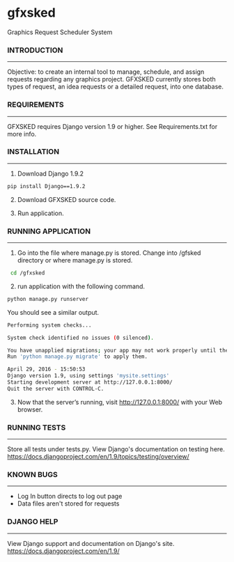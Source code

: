 # gfxsked
Graphics Request Scheduler System


### INTRODUCTION
-------------

Objective: to create an internal tool to manage, schedule, and assign requests regarding any graphics project.
GFXSKED currently stores both types of request, an idea requests or a detailed request, into one database.


### REQUIREMENTS
------------

GFXSKED requires Django version 1.9 or higher. 
See Requirements.txt for more info. 


### INSTALLATION
------------

1. Download Django 1.9.2
```sh
pip install Django==1.9.2
```

2. Download GFXSKED source code. 

3. Run application. 


### RUNNING APPLICATION
-------------------

1. Go into the file where manage.py is stored.
Change into /gfsked directory or where manage.py is stored.
```sh
 cd /gfxsked
```

2. run application with the following command.

```sh
python manage.py runserver
```

You should see a similar output. 
```sh
Performing system checks...

System check identified no issues (0 silenced).

You have unapplied migrations; your app may not work properly until they are applied.
Run 'python manage.py migrate' to apply them.

April 29, 2016 - 15:50:53
Django version 1.9, using settings 'mysite.settings'
Starting development server at http://127.0.0.1:8000/
Quit the server with CONTROL-C.
```

3. Now that the server’s running, visit http://127.0.0.1:8000/ with your Web browser. 

### RUNNING TESTS
-------------

Store all tests under tests.py. 
View Django's documentation on testing here. https://docs.djangoproject.com/en/1.9/topics/testing/overview/


### KNOWN BUGS
---------

- Log In button directs to log out page
- Data files aren't stored for requests


### DJANGO HELP
-----------

View Django support and documentation on Django's site. https://docs.djangoproject.com/en/1.9/